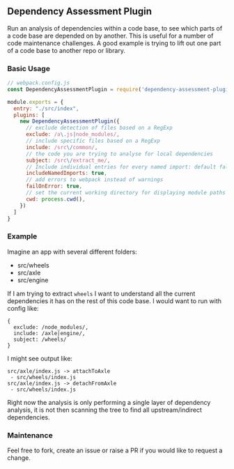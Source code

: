## Dependency Assessment Plugin

Run an analysis of dependencies within a code base, to see which parts of a code base are depended on by another. This is useful for a number of code maintenance challenges. A good example is trying to lift out one part of a code base to another repo or library.

### Basic Usage

```js
// webpack.config.js
const DependencyAssessmentPlugin = require('dependency-assessment-plugin')

module.exports = {
  entry: "./src/index",
  plugins: [
    new DependencyAssessmentPlugin({
      // exclude detection of files based on a RegExp
      exclude: /a\.js|node_modules/,
      // include specific files based on a RegExp
      include: /src\/common/,
      // the code you are trying to analyse for local dependencies
      subject: /src\/extract_me/,
      // Include individual entries for every named import: default false
      includeNamedImports: true,
      // add errors to webpack instead of warnings
      failOnError: true,
      // set the current working directory for displaying module paths
      cwd: process.cwd(),
    })
  ]
}
```

### Example

Imagine an app with several different folders:
- src/wheels
- src/axle
- src/engine

If I am trying to extract `wheels` I want to understand all the current dependencies it has on the rest of this code base. I would want to run with config like:
```
{
  exclude: /node_modules/,
  include: /axle|engine/,
  subject: /wheels/
}
```

I might see output like:

```
src/axle/index.js -> attachToAxle
 - src/wheels/index.js
src/axle/index.js -> detachFromAxle
 - src/wheels/index.js
```

Right now the analysis is only performing a single layer of dependency analysis, it is not then scanning the tree to find all upstream/indirect dependencies.

### Maintenance

Feel free to fork, create an issue or raise a PR if you would like to request a change.
